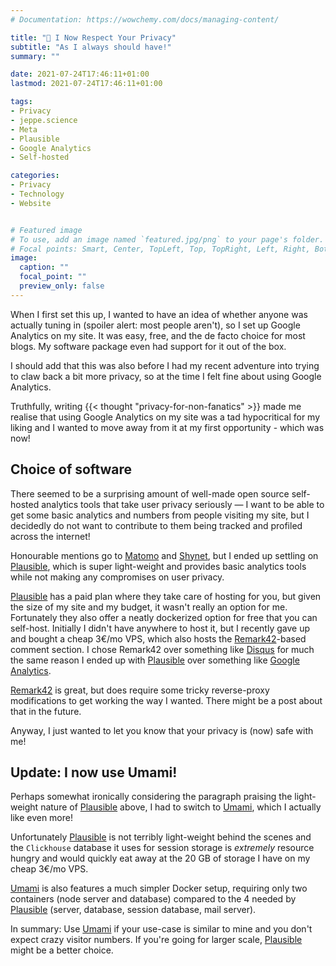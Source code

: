 ```yaml
---
# Documentation: https://wowchemy.com/docs/managing-content/

title: "😬 I Now Respect Your Privacy"
subtitle: "As I always should have!"
summary: ""

date: 2021-07-24T17:46:11+01:00
lastmod: 2021-07-24T17:46:11+01:00

tags:
- Privacy
- jeppe.science
- Meta
- Plausible
- Google Analytics
- Self-hosted

categories:
- Privacy
- Technology
- Website


# Featured image
# To use, add an image named `featured.jpg/png` to your page's folder.
# Focal points: Smart, Center, TopLeft, Top, TopRight, Left, Right, BottomLeft, Bottom, BottomRight.
image:
  caption: ""
  focal_point: ""
  preview_only: false
---
```


When I first set this up, I wanted to have an idea of whether anyone was actually tuning in (spoiler alert: most people aren't), so I set up Google Analytics on my site. It was easy, free, and the de facto choice for most blogs. My software package even had support for it out of the box.

I should add that this was also before I had my recent adventure into trying to claw back a bit more privacy, so at the time I felt fine about using Google Analytics.

Truthfully, writing {{< thought "privacy-for-non-fanatics" >}} made me realise that using Google Analytics on my site was a tad hypocritical for my liking and I wanted to move away from it at my first opportunity - which was now!

## Choice of software

There seemed to be a surprising amount of well-made open source self-hosted analytics tools that take user privacy seriously — I want to be able to get some basic analytics and numbers from people visiting my site, but I decidedly do not want to contribute to them being tracked and profiled across the internet!

Honourable mentions go to [Matomo] and [Shynet], but I ended up settling on [Plausible], which is super light-weight and provides basic analytics tools while not making any compromises on user privacy.

[Plausible] has a paid plan where they take care of hosting for you, but given the size of my site and my budget, it wasn't really an option for me. Fortunately they also offer a neatly dockerized option for free that you can self-host. Initially I didn't have anywhere to host it, but I recently gave up and bought a cheap 3€/mo VPS, which also hosts the [Remark42]-based comment section. I chose Remark42 over something like [Disqus] for much the same reason I ended up with [Plausible] over something like [Google Analytics].

[Remark42] is great, but does require some tricky reverse-proxy modifications to get working the way I wanted. There might be a post about that in the future.

Anyway, I just wanted to let you know that your privacy is (now) safe with me!

## Update: I now use Umami!

Perhaps somewhat ironically considering the paragraph praising the light-weight nature
of [Plausible] above, I had to switch to [Umami], which I actually like even more!

Unfortunately [Plausible] is not terribly light-weight behind the scenes and the `Clickhouse`
database it uses for session storage is _extremely_ resource hungry and would
quickly eat away at the 20 GB of storage I have on my cheap 3€/mo VPS.

[Umami] is also features a much simpler Docker setup, requiring only two containers (node server and database)
compared to the 4 needed by [Plausible] (server, database, session database, mail server).

In summary: Use [Umami] if your use-case is similar to mine and you don't expect
crazy visitor numbers. If you're going for larger scale, [Plausible] might be a better
choice.

[Matomo]: https://matomo.org/
[Shynet]: https://github.com/milesmcc/shynet
[Plausible]: https://plausible.io/
[Remark42]: https://remark42.com/
[Disqus]: https://disqus.com/
[Google Analytics]: https://marketingplatform.google.com/about/analytics/
[Umami]: https://umami.is/
